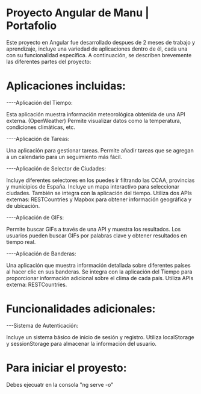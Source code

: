 # Proyecto Angular de Manu | Portafolio

Este proyecto en Angular fue desarrollado despues de 2 meses de trabajo y aprendizaje,
incluye una variedad de aplicaciones dentro de él, cada una con su funcionalidad específica.
A continuación, se describen brevemente las diferentes partes del proyecto:

# Aplicaciones incluidas:

----Aplicación del Tiempo:

Esta aplicación muestra información meteorológica obtenida de una API externa. (OpenWeather)
Permite visualizar datos como la temperatura, condiciones climáticas, etc.

----Aplicación de Tareas:

Una aplicación para gestionar tareas.
Permite añadir tareas que se agregan a un calendario para un seguimiento más fácil.

----Aplicación de Selector de Ciudades:

Incluye diferentes selectores en los puedes ir filtrando las CCAA, provincias y municipios de España.
Incluye un mapa interactivo para seleccionar ciudades.
También se integra con la aplicación del tiempo.
Utiliza dos APIs externas: RESTCountries y Mapbox para obtener información geográfica y de ubicación.

----Aplicación de GIFs:

Permite buscar GIFs a través de una API y muestra los resultados.
Los usuarios pueden buscar GIFs por palabras clave y obtener resultados en tiempo real.

----Aplicación de Banderas:

Una aplicación que muestra información detallada sobre diferentes países al hacer clic en sus banderas.
Se integra con la aplicación del Tiempo para proporcionar información adicional sobre el clima de cada país.
Utiliza APIs externa: RESTCountries.

# Funcionalidades adicionales:

---Sistema de Autenticación:

Incluye un sistema básico de inicio de sesión y registro.
Utiliza localStorage y sessionStorage para almacenar la información del usuario.


# Para iniciar el proyesto:

Debes ejecuatr en la consola "ng serve -o"